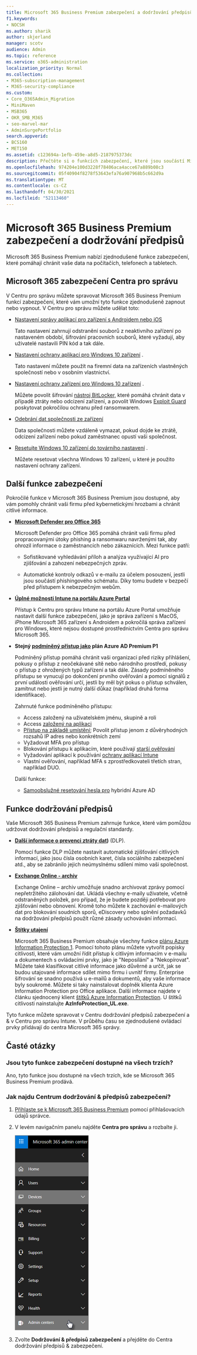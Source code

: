 ```yaml
---
title: Microsoft 365 Business Premium zabezpečení a dodržování předpisů
f1.keywords:
- NOCSH
ms.author: sharik
author: skjerland
manager: scotv
audience: Admin
ms.topic: reference
ms.service: o365-administration
localization_priority: Normal
ms.collection:
- M365-subscription-management
- M365-security-compliance
ms.custom:
- Core_O365Admin_Migration
- MiniMaven
- MSB365
- OKR_SMB_M365
- seo-marvel-mar
- AdminSurgePortfolio
search.appverid:
- BCS160
- MET150
ms.assetid: c123694a-1efb-459e-a8d5-2187975373dc
description: Přečtěte si o funkcích zabezpečení, které jsou součástí Microsoft 365 Business Premium, které pomáhají chránit vaše data na počítačích, telefonech a tabletech.
ms.openlocfilehash: 974204e100d3228f78406aca4acce67a889b08c3
ms.sourcegitcommit: 05f40904f8278f53643efa76a907968b5c662d9a
ms.translationtype: MT
ms.contentlocale: cs-CZ
ms.lasthandoff: 04/30/2021
ms.locfileid: "52113460"
---
```

# <a name="microsoft-365-business-premium-security-and-compliance-features"></a>Microsoft 365 Business Premium zabezpečení a dodržování předpisů

Microsoft 365 Business Premium nabízí zjednodušené funkce zabezpečení, které pomáhají chránit vaše data na počítačích, telefonech a tabletech.
    
## <a name="microsoft-365-admin-center-security-features"></a>Microsoft 365 zabezpečení Centra pro správu

V Centru pro správu můžete spravovat Microsoft 365 Business Premium funkcí zabezpečení, které vám umožní tyto funkce zjednodušeně zapnout nebo vypnout. V Centru pro správu můžete udělat toto:
  
- [Nastavení správy aplikací pro zařízení s Androidem nebo iOS](app-protection-settings-for-android-and-ios.md) 
    
    Tato nastavení zahrnují odstranění souborů z neaktivního zařízení po nastaveném období, šifrování pracovních souborů, které vyžadují, aby uživatelé nastavili PIN kód a tak dále.
    
- [Nastavení ochrany aplikací pro Windows 10 zařízení](protection-settings-for-windows-10-devices.md) . 
    
    Tato nastavení můžete použít na firemní data na zařízeních vlastněných společností nebo v osobním vlastnictví.
    
- [Nastavení ochrany zařízení pro Windows 10 zařízení](protection-settings-for-windows-10-pcs.md) . 
    
    Můžete povolit šifrování [nástroj BitLocker,](/windows/security/information-protection/bitlocker/bitlocker-frequently-asked-questions) které pomáhá chránit data v případě ztráty nebo odcizení zařízení, a povolit Windows [Exploit Guard](/windows/security/threat-protection/microsoft-defender-atp/enable-exploit-protection) poskytovat pokročilou ochranu před ransomwarem. 
    
- [Odebrání dat společnosti ze zařízení](remove-company-data.md)
    
    Data společnosti můžete vzdáleně vymazat, pokud dojde ke ztrátě, odcizení zařízení nebo pokud zaměstnanec opustí vaši společnost.
    
- [Resetujte Windows 10 zařízení do továrního nastavení](reset-devices-to-factory-settings.md) . 
    
    Můžete resetovat všechna Windows 10 zařízení, u které je použito nastavení ochrany zařízení.
    
## <a name="additional-security-features"></a>Další funkce zabezpečení 

Pokročilé funkce v Microsoft 365 Business Premium jsou dostupné, aby vám pomohly chránit vaši firmu před kybernetickými hrozbami a chránit citlivé informace.
  
- **[Microsoft Defender pro Office 365](../security/office-365-security/defender-for-office-365.md)**
    
    Microsoft Defender pro Office 365 pomáhá chránit vaši firmu před propracovanými útoky phishing a ransomwaru navrženými tak, aby ohrozil informace o zaměstnancích nebo zákaznících. Mezi funkce patří:
    
  - Sofistikované vyhledávání příloh a analýza využívající AI pro zjišťování a zahození nebezpečných zpráv.
    
  - Automatické kontroly odkazů v e-mailu za účelem posouzení, jestli jsou součástí phishingového schématu. Díky tomu budete v bezpečí před přístupem k nebezpečným webům.

- **[Úplné možnosti Intune na portálu Azure Portal](/mem/intune/fundamentals/what-is-intune)**
    
    Přístup k Centru pro správu Intune na portálu Azure Portal umožňuje nastavit další funkce zabezpečení, jako je správa zařízení s MacOS, iPhone Microsoft 365 zařízení s Androidem a pokročilá správa zařízení pro Windows, které nejsou dostupné prostřednictvím Centra pro správu Microsoft 365.
- **Stejný [podmíněný přístup jako](/azure/active-directory/conditional-access/overview) plán Azure AD Premium P1**


    Podmíněný přístup pomáhá chránit vaši organizaci před riziky přihlášení, pokusy o přístup z neočekávané sítě nebo národního prostředí, pokusy o přístup z ohrožených typů zařízení a tak dále. Zásady podmíněného přístupu se vynucují po dokončení prvního ověřování a pomocí signálů z první události ověřování určí, jestli by měl být pokus o přístup schválen, zamítnut nebo jestli je nutný další důkaz (například druhá forma identifikace).

    Zahrnuté funkce podmíněného přístupu:

    - Access založený na uživatelském jménu, skupině a roli
    - Access [založený na aplikaci](/azure/active-directory/conditional-access/app-based-conditional-access) 
    - [Přístup na základě umístění](/azure/active-directory/authentication/howto-registration-mfa-sspr-combined#conditional-access-policies-for-combined-registration);  Povolit přístup jenom z důvěryhodných rozsahů IP adres nebo konkrétních zemí 
    - Vyžadovat MFA pro přístup
    - Blokování přístupu k aplikacím, které používají [starší ověřování](/azure/active-directory/conditional-access/block-legacy-authentication)
    - Vyžadování aplikací k používání [ochrany aplikací Intune](/azure/active-directory/conditional-access/app-protection-based-conditional-access)
    - Vlastní ověřování, například MFA s zprostředkovateli třetích stran, například DUO.
   
    Další funkce:
    - [Samoobslužné resetování hesla pro](/azure/active-directory/authentication/concept-sspr-customization) hybridní Azure AD
    
## <a name="compliance-features"></a>Funkce dodržování předpisů

Vaše Microsoft 365 Business Premium zahrnuje funkce, které vám pomůžou udržovat dodržování předpisů a regulační standardy.

- **[Další informace o prevenci ztráty dat](../compliance/dlp-learn-about-dlp.md))** (DLP). 
    
    Pomocí funkce DLP můžete nastavit automatické zjišťování citlivých informací, jako jsou čísla osobních karet, čísla sociálního zabezpečení atd., aby se zabránilo jejich neúmyslnému sdílení mimo vaši společnost.
    
- **[Exchange Online - archiv](https://products.office.com/exchange/microsoft-exchange-online-archiving-email)**
    
    Exchange Online – archiv umožňuje snadno archivovat zprávy pomocí nepřetržitého zálohování dat. Ukládá všechny e-maily uživatele, včetně odstraněných položek, pro případ, že je budete později potřebovat pro zjišťování nebo obnovení. Kromě toho můžete k zachování e-mailových dat pro blokování soudních sporů, eDiscovery nebo splnění požadavků na dodržování předpisů použít různé zásady uchovávání informací.
    
- **[Štítky utajení](../compliance/sensitivity-labels.md)**

   Microsoft 365 Business Premium obsahuje všechny funkce [plánu Azure Information Protection 1](https://go.microsoft.com/fwlink/p/?linkid=871407). Pomocí tohoto plánu můžete  vytvořit popisky citlivosti, které vám umožní řídit přístup k citlivým informacím v e-mailu a dokumentech s ovládacími prvky, jako je "Neposílání" a "Nekopírovat". Můžete také klasifikovat citlivé informace jako důvěrné a určit, jak se budou utajované informace sdílet mimo firmu i uvnitř firmy. Enterprise šifrování se snadno používá u e-mailů a dokumentů, aby vaše informace byly soukromé. Můžete si taky nainstalovat doplněk klienta Azure Information Protection pro Office aplikace. Další informace najdete v článku sjednocený klient [štítků Azure Information Protection](/azure/information-protection/rms-client/unifiedlabelingclient-version-release-history). U štítků citlivosti nainstalujte **AzInfoProtection_UL.exe**.

Tyto funkce můžete spravovat v Centru dodržování předpisů zabezpečení a &amp; v Centru pro správu Intune. V průběhu času se zjednodušené ovládací prvky přidávají do centra Microsoft 365 správy.
  
    
## <a name="faq"></a>Časté otázky

 ### <a name="are-these-security-features-available-in-all-markets"></a>Jsou tyto funkce zabezpečení dostupné na všech trzích?
  
Ano, tyto funkce jsou dostupné na všech trzích, kde se Microsoft 365 Business Premium prodává.
  
### <a name="how-do-i-find-the-security-amp-compliance-center"></a>Jak najdu Centrum dodržování &amp; předpisů zabezpečení?
  
1. [Přihlaste se k Microsoft 365 Business Premium](https://portal.microsoft.com/) pomocí přihlašovacích údajů správce. 
    
2. V levém navigačním panelu najděte **Centra pro správu** a rozbalte ji. 
    
    ![V levém navigačním panelu v Centru Microsoft 365 správy zvolte Centra pro správu.](../media/fa4484f8-c637-45fd-a7bd-bdb3abfd6c03.png)
  
3. Zvolte **Dodržování &amp; předpisů zabezpečení** a přejděte do Centra dodržování předpisů &amp; zabezpečení.
